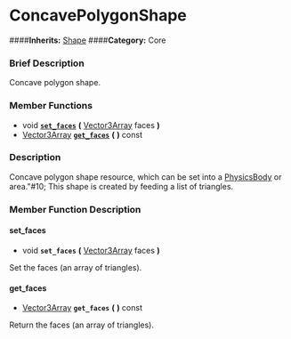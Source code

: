 #  ConcavePolygonShape  
####**Inherits:** [Shape](class_shape)
####**Category:** Core

###  Brief Description  
Concave polygon shape.

###  Member Functions 
  * void  **[`set_faces`](#set_faces)**  **(** [Vector3Array](class_vector3array) faces  **)**
  * [Vector3Array](class_vector3array)  **[`get_faces`](#get_faces)**  **(** **)** const

###  Description  
Concave polygon shape resource, which can be set into a [PhysicsBody](class_physicsbody) or area."#10;           This shape is created by feeding a list of triangles.

###  Member Function Description  

#### <a name="set_faces">set_faces</a>
  * void  **`set_faces`**  **(** [Vector3Array](class_vector3array) faces  **)**

Set the faces (an array of triangles).

#### <a name="get_faces">get_faces</a>
  * [Vector3Array](class_vector3array)  **`get_faces`**  **(** **)** const

Return the faces (an array of triangles).
